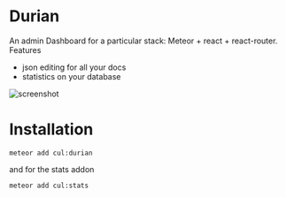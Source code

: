 
# Durian

An admin Dashboard for a particular stack: Meteor + react + react-router. 
Features 
 - json editing for all your docs
 - statistics on your database

![screenshot](https://www.dropbox.com/s/w4rnx6s25ejt1qf/durian.png?raw=1)

# Installation

``` meteor add cul:durian ```

and for the stats addon 

```meteor add cul:stats``` 

